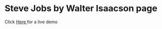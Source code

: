 # Steve Jobs by Walter Isaacson page
Click <a href="https://armaan-nagra.github.io/Steve-Jobs-Biography-Page/" target="_blank">Here </a>for a live demo
